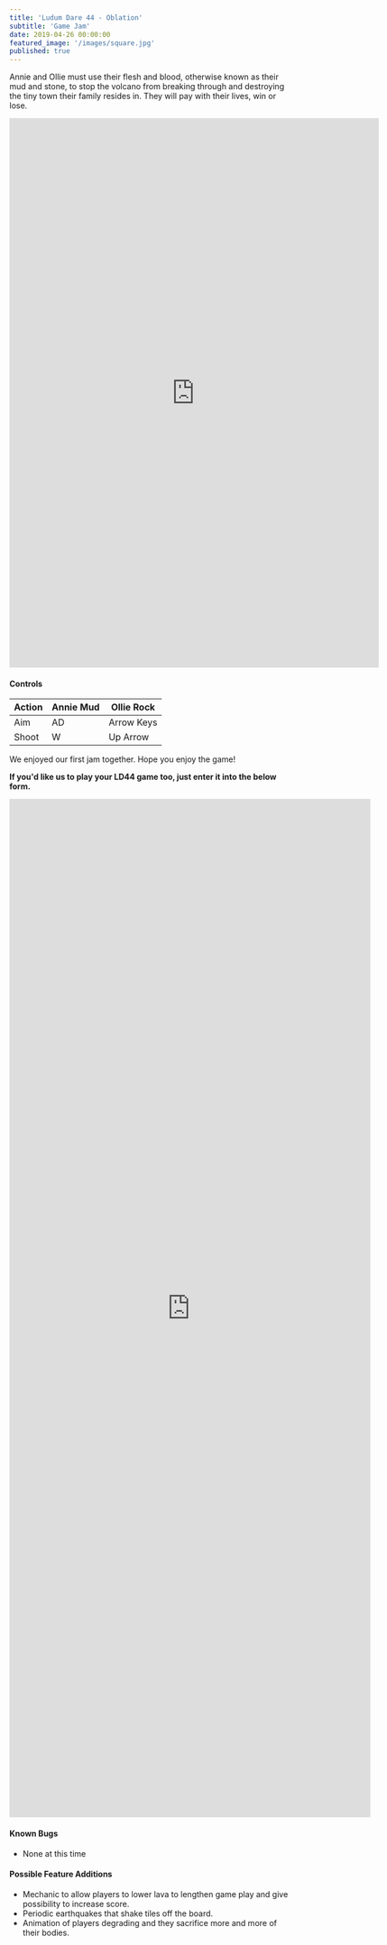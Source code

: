 ```yaml
---
title: 'Ludum Dare 44 - Oblation'
subtitle: 'Game Jam'
date: 2019-04-26 00:00:00
featured_image: '/images/square.jpg'
published: true
---
```

<p>Annie and Ollie must use their flesh and blood, otherwise known as their mud and stone, to stop the volcano from breaking through and destroying the tiny town their family resides in.  They will pay with their lives, win or lose.</p>

<p><iframe frameborder="0" src="https://itch.io/embed-upload/1402954?color=814f54" allowfullscreen="" width="655" height="975"></iframe></p>

#### Controls

|Action|Annie Mud|Ollie Rock|
|---|---|---|
|Aim|AD|Arrow Keys|
|Shoot|W|Up Arrow|


We enjoyed our first jam together.  Hope you enjoy the game!  

<b>If you'd like us to play your LD44 game too, just enter it into the below form.</b>

<p><iframe src="https://docs.google.com/forms/d/1p1p_CK8Ps67uB2UrLqfxukxixim493GtmTfrtLpKvdg/viewform?embedded=true" width="640" height="1807" frameborder="0" marginheight="0" marginwidth="0">Loading...</iframe></p>

#### Known Bugs

* None at this time

#### Possible Feature Additions

* Mechanic to allow players to lower lava to lengthen game play and give possibility to increase score.
* Periodic earthquakes that shake tiles off the board.
* Animation of players degrading and they sacrifice more and more of their bodies.
